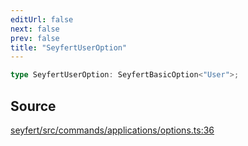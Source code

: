 ```yaml
---
editUrl: false
next: false
prev: false
title: "SeyfertUserOption"
---
```


```ts
type SeyfertUserOption: SeyfertBasicOption<"User">;
```

## Source

[seyfert/src/commands/applications/options.ts:36](https://github.com/potoland/potocuit/blob/fe122a1/src/commands/applications/options.ts#L36)
